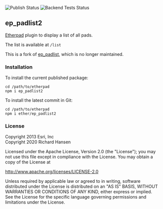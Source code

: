 ![Publish Status](https://github.com/ether/ep_padlist2/workflows/Node.js%20Package/badge.svg) ![Backend Tests Status](https://github.com/ether/ep_padlist2/workflows/Backend%20tests/badge.svg)

## ep_padlist2

[Etherpad](https://etherpad.org/) plugin to display a list of all
pads.

The list is available at `/list`

This is a fork of [ep_padlist](https://github.com/esripdx/ep_padlist),
which is no longer maintained.

### Installation

To install the current published package:

```shell
cd /path/to/etherpad
npm i ep_padlist2
```

To install the latest commit in Git:

```shell
cd /path/to/etherpad
npm i ether/ep_padlist2
```

### License

Copyright 2013 Esri, Inc\
Copyright 2020 Richard Hansen

Licensed under the Apache License, Version 2.0 (the "License");
you may not use this file except in compliance with the License.
You may obtain a copy of the License at

http://www.apache.org/licenses/LICENSE-2.0

Unless required by applicable law or agreed to in writing, software
distributed under the License is distributed on an "AS IS" BASIS,
WITHOUT WARRANTIES OR CONDITIONS OF ANY KIND, either express or implied.
See the License for the specific language governing permissions and
limitations under the License.
